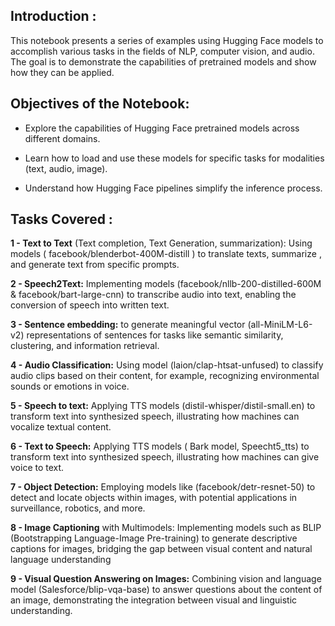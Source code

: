 
## Introduction : 

This notebook presents a series of examples using Hugging Face  models to accomplish various tasks in the fields of NLP, computer vision, and audio. The goal is to demonstrate the  capabilities of pretrained models and show how they can be applied.

## Objectives of the Notebook:

- Explore the capabilities of Hugging Face pretrained models across different domains.
  
- Learn how to load and use these models for specific tasks for modalities (text, audio, image).
  
- Understand how Hugging Face pipelines simplify the inference process.

## Tasks Covered : 

**1 - Text to Text** (Text completion, Text Generation, summarization): Using models ( facebook/blenderbot-400M-distill ) to translate texts, summarize , and generate text from specific prompts.

**2 - Speech2Text:** Implementing models (facebook/nllb-200-distilled-600M & facebook/bart-large-cnn) to transcribe audio into text, enabling the conversion of speech into written text.

**3 - Sentence embedding:** to generate meaningful vector (all-MiniLM-L6-v2) representations of sentences for tasks like semantic similarity, clustering, and information retrieval.

**4 - Audio Classification:** Using model (laion/clap-htsat-unfused) to classify audio clips based on their content, for example, recognizing environmental sounds or emotions in voice.

**5 - Speech to text:** Applying TTS models (distil-whisper/distil-small.en) to transform text into synthesized speech, illustrating how machines can vocalize textual content.

**6 - Text to Speech:** Applying TTS models ( Bark model, Speecht5_tts) to transform text into synthesized speech, illustrating how machines can give voice to text.

**7 - Object Detection:** Employing models like (facebook/detr-resnet-50) to detect and locate objects within images, with potential applications in surveillance, robotics, and more.

**8 -  Image Captioning** with Multimodels: Implementing models such as BLIP (Bootstrapping Language-Image Pre-training) to generate descriptive captions for images, bridging the gap between visual content and natural language understanding 

**9 - Visual Question Answering on Images:** Combining vision and language model (Salesforce/blip-vqa-base)  to answer questions about the content of an image, demonstrating the integration between visual and linguistic understanding.
